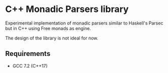 C++ Monadic Parsers library
===========================

Experimental implementation of monadic parsers similar to Haskell's Parsec but in C++ using Free monads as engine.

The design of the library is not ideal for now.

Requirements
------------

- GCC 7.2 (C++17)




